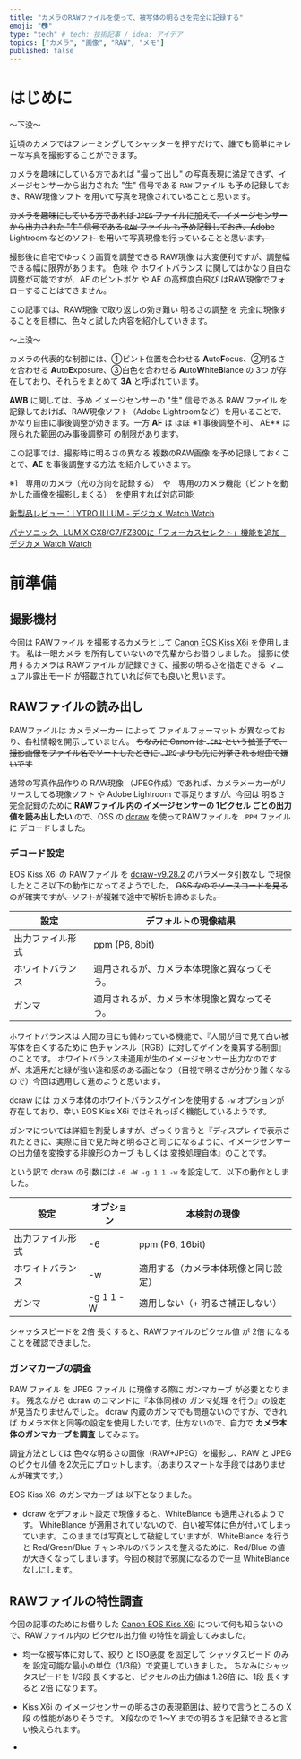 ```yaml
---
title: "カメラのRAWファイルを使って、被写体の明るさを完全に記録する"
emoji: "📷"
type: "tech" # tech: 技術記事 / idea: アイデア
topics: ["カメラ", "画像", "RAW", "メモ"]
published: false
---
```




# はじめに

～下没～

近頃のカメラではフレーミングしてシャッターを押すだけで、誰でも簡単にキレーな写真を撮影することができます。

カメラを趣味にしている方であれば "撮って出し" の写真表現に満足できず、イメージセンサーから出力された "生" 信号である `RAW` ファイル も予め記録しておき、RAW現像ソフト を用いて写真を現像されていることと思います。

~~カメラを趣味にしている方であれば `JPEG` ファイルに加えて、イメージセンサーから出力された "生" 信号である `RAW` ファイル も予め記録しておき、Adobe Lightroom などのソフト を用いて写真現像を行っていることと思います。~~

撮影後に自宅でゆっくり画質を調整できる RAW現像 は大変便利ですが、調整幅できる幅に限界があります。 色味 や ホワイトバランス に関してはかなり自由な調整が可能ですが、AF のピントボケ や AE の高輝度白飛び はRAW現像でフォローすることはできません。

この記事では、RAW現像 で取り返しの効き難い 明るさの調整 を 完全に現像することを目標に、色々と試した内容を紹介していきます。

～上没～



カメラの代表的な制御には、①ピント位置を合わせる **A**uto**F**ocus、②明るさを合わせる **A**uto**E**xposure、③白色を合わせる **A**uto**W**hite**B**lance の 3つ が存在しており、それらをまとめて **3A** と呼ばれています。

**AWB** に関しては、予め イメージセンサーの "生" 信号である RAW ファイル を記録しておけば、RAW現像ソフト（Adobe Lightroomなど）を用いることで、かなり自由に事後調整が効きます。一方 **AF** は ほぼ ※1 事後調整不可、 AE** は 限られた範囲のみ事後調整可 の制限があります。

この記事では、撮影時に明るさの異なる 複数のRAW画像 を予め記録しておくことで、**AE** を事後調整する方法 を紹介していきます。



※1　専用のカメラ（光の方向を記録する）　や　専用のカメラ機能（ピントを動かした画像を撮影しまくる）　を使用すれば対応可能

[新製品レビュー：LYTRO ILLUM - デジカメ Watch Watch](https://dc.watch.impress.co.jp/docs/review/newproduct/680362.html) 

[パナソニック、LUMIX GX8/G7/FZ300に「フォーカスセレクト」機能を追加 - デジカメ Watch Watch](https://dc.watch.impress.co.jp/docs/news/732125.html)



# 前準備

## 撮影機材

今回は RAWファイル を撮影するカメラとして [Canon EOS Kiss X6i](https://global.canon/ja/c-museum/product/dslr811.html) を使用します。 私は一眼カメラ を所有していないので先輩からお借りしました。 撮影に使用するカメラは RAWファイル が記録できて、撮影の明るさを指定できる マニュアル露出モード が搭載されていれば何でも良いと思います。 



## RAWファイルの読み出し

RAWファイルは カメラメーカー によって ファイルフォーマット が異なっており、各社情報を開示していません。 ~~ちなみに Canon は `.CR2` という拡張子で、撮影画像をファイル名でソートしたときに `.JPG` よりも先に列挙される理由で嫌いです~~

通常の写真作品作りの RAW現像 （JPEG作成）であれば、カメラメーカーがリリースしてる現像ソフト や Adobe Lightroom で事足りますが、今回は 明るさ完全記録のために **RAWファイル 内の イメージセンサーの 1ピクセル ごとの出力値を読み出したい** ので、OSS の [dcraw](https://github.com/ncruces/dcraw) を使ってRAWファイルを `.PPM` ファイル に デコードしました。



### デコード設定

EOS Kiss X6i の RAWファイル を  [dcraw-v9.28.2](https://github.com/ncruces/dcraw/releases/tag/v9.28.2-win) のパラメータ引数なし で現像したところ以下の動作になってるようでした。 ~~OSS なのでソースコードを見るのが確実ですが、ソフトが複雑で途中で解析を諦めました。~~

| 設定             | デフォルトの現像結果                         |
| ---------------- | -------------------------------------------- |
| 出力ファイル形式 | ppm  (P6, 8bit)                              |
| ホワイトバランス | 適用されるが、カメラ本体現像と異なってそう。 |
| ガンマ           | 適用されるが、カメラ本体現像と異なってそう。 |

ホワイトバランスは 人間の目にも備わっている機能で、『人間が目で見て白い被写体を白くするために 色チャンネル（RGB）に対してゲインを乗算する制御』のことです。 ホワイトバランス未適用が生のイメージセンサー出力なのですが、未適用だと緑が強い違和感のある画となり（目視で明るさが分かり難くなるので）今回は適用して進めようと思います。

dcraw には カメラ本体のホワイトバランスゲインを使用する `-w` オプションが存在しており、幸い EOS Kiss X6i ではそれっぽく機能しているようです。

ガンマについては詳細を割愛しますが、ざっくり言うと『ディスプレイで表示されたときに、実際に目で見た時と明るさと同じになるように、イメージセンサーの出力値を変換する非線形のカーブ もしくは 変換処理自体』のことです。 



という訳で dcraw の引数には `-6 -W -g 1 1 -w` を設定して、以下の動作としました。

| 設定             | オプション | 本検討の現像                         |
| ---------------- | ---------- | ------------------------------------ |
| 出力ファイル形式 | -6         | ppm (P6, 16bit)                      |
| ホワイトバランス | -w         | 適用する（カメラ本体現像と同じ設定） |
| ガンマ           | -g 1 1 -W  | 適用しない（+ 明るさ補正しない）     |

シャッタスピードを 2倍 長くすると、RAWファイルのピクセル値 が 2倍 になることを確認できました。



### ガンマカーブの調査

RAW ファイル を JPEG ファイル に現像する際に ガンマカーブ が必要となります。 残念ながら dcraw のコマンドに『本体同様の ガンマ処理 を行う』の設定が見当たりませんでした。 dcraw 内蔵のガンマでも問題ないのですが、できれば カメラ本体と同等の設定を使用したいです。仕方ないので、自力で **カメラ本体のガンマカーブを調査** してみます。

調査方法としては 色々な明るさの画像（RAW+JPEG）を撮影し、RAW と JPEG のピクセル値 を2次元にプロットします。（あまりスマートな手段ではありませんが確実です。）

EOS Kiss X6i のガンマカーブ は 以下となりました。









- dcraw をデフォルト設定で現像すると、WhiteBlance も適用されるようです。 WhiteBlance が適用されていないので、白い被写体に色が付いてしまっています。このままでは写真として破綻していますが、WhiteBlance を行うと Red/Green/Blue チャンネルのバランスを整えるために、Red/Blue の値が大きくなってしまいます。今回の検討で邪魔になるので一旦 WhiteBlance なしにします。

  





## RAWファイルの特性調査

今回の記事のためにお借りした [Canon EOS Kiss X6i](https://global.canon/ja/c-museum/product/dslr811.html) について何も知らないので、RAWファイル内の ピクセル出力値 の特性を調査してみました。



- 均一な被写体に対して、絞り と ISO感度 を固定して シャッタスピード のみを 設定可能な最小の単位（1/3段）で変更していきました。 ちなみにシャッタスピードを 1/3段 長くすると、ピクセルの出力値は 1.26倍 に、1段 長くすると 2倍 になります。

- Kiss X6i の イメージセンサーの明るさの表現範囲は、絞りで言うところの X段 の性能がありそうです。 X段なので 1～Y までの明るさを記録できると言い換えられます。
- 







